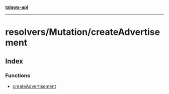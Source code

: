 [**talawa-api**](../../../README.md)

***

# resolvers/Mutation/createAdvertisement

## Index

### Functions

- [createAdvertisement](functions/createAdvertisement.md)
